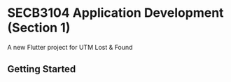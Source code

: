 # SECB3104 Application Development (Section 1)

A new Flutter project for UTM Lost & Found

## Getting Started
